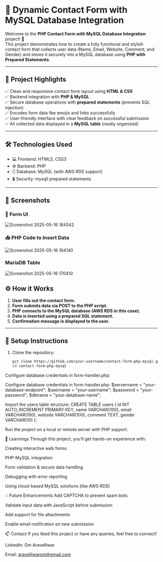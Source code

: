 # 💬 Dynamic Contact Form with MySQL Database Integration

Welcome to the **PHP Contact Form with MySQL Database Integration** project! 🚀  
This project demonstrates how to create a fully functional and stylish contact form that collects user data (Name, Email, Website, Comment, and Gender) and stores it securely into a MySQL database using **PHP with Prepared Statements**.

---

## 📌 Project Highlights

✅ Clean and responsive contact form layout using **HTML & CSS**  
✅ Backend integration with **PHP & MySQL**  
✅ Secure database operations with **prepared statements** (prevents SQL injection)  
✅ Encodes form data like emojis and links successfully  
✅ User-friendly interface with clear feedback on successful submission  
✅ All collected data displayed in a **MySQL table** (neatly organized)

---

## 🛠 Technologies Used

- 💻 Frontend: HTML5, CSS3
- ⚙️ Backend: PHP
- 🗄 Database: MySQL (with AWS RDS support)
- 🔒 Security: mysqli prepared statements

---

## 📸 Screenshots

### 📝 Form UI
![Screenshot 2025-05-16 164542](https://github.com/user-attachments/assets/81d481ae-84f5-4967-9f00-aa655221a3b4)

### 📥 PHP Code to Insert Data
![Screenshot 2025-05-16 164140](https://github.com/user-attachments/assets/f8eb7b31-e5dc-43f9-b79e-d3a86f844d79)

### MariaDB Table
![Screenshot 2025-05-16 170410](https://github.com/user-attachments/assets/fd05ca67-1bbb-4261-84d6-2bb3629a69a4)

## ⚙️ How it Works

1. **User fills out the contact form.**
2. **Form submits data via POST to the PHP script.**
3. **PHP connects to the MySQL database (AWS RDS in this case).**
4. **Data is inserted using a prepared SQL statement.**
5. **Confirmation message is displayed to the user.**

---

## 🔧 Setup Instructions

1. Clone the repository:
   ```bash
   git clone https://github.com/your-username/contact-form-php-mysql.git
   cd contact-form-php-mysql
Configure database credentials in form-handler.php:

Configure database credentials in form-handler.php:
$servername = "your-database-endpoint";
$username = "your-username";
$password = "your-password";
$dbname = "your-database-name";

Import the users table structure:
CREATE TABLE users (
  id INT AUTO_INCREMENT PRIMARY KEY,
  name VARCHAR(100),
  email VARCHAR(100),
  website VARCHAR(100),
  comment TEXT,
  gender VARCHAR(10)
);

Run the project on a local or remote server with PHP support.

🧠 Learnings
Through this project, you’ll get hands-on experience with:

Creating interactive web forms

PHP-MySQL integration

Form validation & secure data handling

Debugging with error reporting

Using cloud-based MySQL solutions (like AWS RDS)

💡 Future Enhancements
Add CAPTCHA to prevent spam bots

Validate input data with JavaScript before submission

Add support for file attachments

Enable email notification on new submission

📫 Contact
If you liked this project or have any queries, feel free to connect!

LinkedIn: Om Aravelliwar

Email: aravelliwarom@gmail.com



